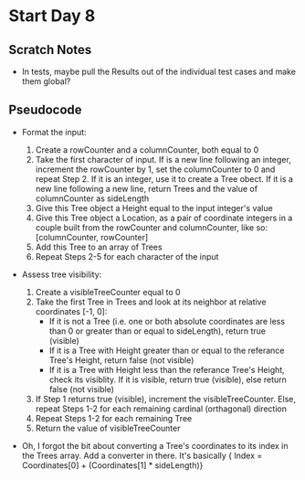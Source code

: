 # Start Day 8

## Scratch Notes

* In tests, maybe pull the Results out of the individual test cases and make them global?

## Pseudocode

* Format the input:
    1. Create a rowCounter and a columnCounter, both equal to 0
    2. Take the first character of input. If is a new line following an integer, increment the rowCounter by 1, set the columnCounter to 0 and repeat Step 2. If it is an integer, use it to create a Tree obect. If it is a new line following a new line, return Trees and the value of columnCounter as sideLength
    3. Give this Tree object a Height equal to the input integer's value
    4. Give this Tree object a Location, as a pair of coordinate integers in a couple built from the rowCounter and columnCounter, like so: [columnCounter, rowCounter]
    5. Add this Tree to an array of Trees
    6. Repeat Steps 2-5 for each character of the input

* Assess tree visibility:
    1. Create a visibleTreeCounter equal to 0
    2. Take the first Tree in Trees and look at its neighbor at relative coordinates [-1, 0]:
        * If it is not a Tree (i.e. one or both absolute coordinates are less than 0 or greater than or equal to sideLength), return true (visible)
        * If it is a Tree with Height greater than or equal to the referance Tree's Height, return false (not visible)
        * If it is a Tree with Height less than the referance Tree's Height, check its  visiblity. If it is visible, return true (visible), else return false (not visible)
    3. If Step 1 returns true (visible), increment the visibleTreeCounter. Else, repeat Steps 1-2 for each remaining cardinal (orthagonal) direction 
    4. Repeat Steps 1-2 for each remaining Tree
    5. Return the value of visibleTreeCounter

* Oh, I forgot the bit about converting a Tree's coordinates to its index in the Trees array. Add a converter in there. It's basically { Index = Coordinates[0] + (Coordinates[1] * sideLength)}